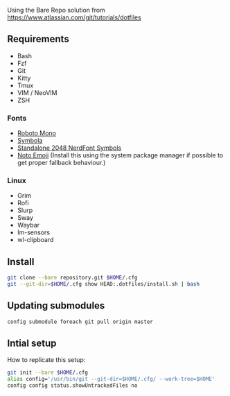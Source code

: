
Using the Bare Repo solution from https://www.atlassian.com/git/tutorials/dotfiles

## Requirements

 * Bash
 * Fzf
 * Git
 * Kitty
 * Tmux
 * VIM / NeoVIM
 * ZSH

### Fonts

 * [Roboto Mono](https://fonts.google.com/specimen/Roboto+Mono)
 * [Symbola](https://fontlibrary.org/en/font/symbola)
 * [Standalone 2048 NerdFont Symbols](https://github.com/ryanoasis/nerd-fonts/blob/master/src/glyphs/Symbols-2048-em%20Nerd%20Font%20Complete.ttf)
 * [Noto Emoji](https://github.com/googlefonts/noto-emoji) (Install this using the system package manager if possible to get proper fallback behaviour.)

### Linux

 * Grim
 * Rofi
 * Slurp
 * Sway
 * Waybar
 * lm-sensors
 * wl-clipboard

## Install

```bash
git clone --bare repository.git $HOME/.cfg
git --git-dir=$HOME/.cfg show HEAD:.dotfiles/install.sh | bash
```

## Updating submodules

```bash
config submodule foreach git pull origin master
```

## Intial setup

How to replicate this setup:

```bash
git init --bare $HOME/.cfg
alias config='/usr/bin/git --git-dir=$HOME/.cfg/ --work-tree=$HOME'
config config status.showUntrackedFiles no
```
